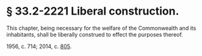 # § 33.2-2221 Liberal construction.

<p>This chapter, being necessary for the welfare of the Commonwealth and its inhabitants, shall be liberally construed to effect the purposes thereof.</p><p>1956, c. 714; 2014, c. <a href='http://lis.virginia.gov/cgi-bin/legp604.exe?141+ful+CHAP0805'>805</a>.</p>